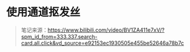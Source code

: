 # 使用通道抠发丝


> 笔记来源：https://www.bilibili.com/video/BV1ZA411e7xV/?spm_id_from=333.337.search-card.all.click&vd_source=e92153ec1930505e455be52646a78b7c

